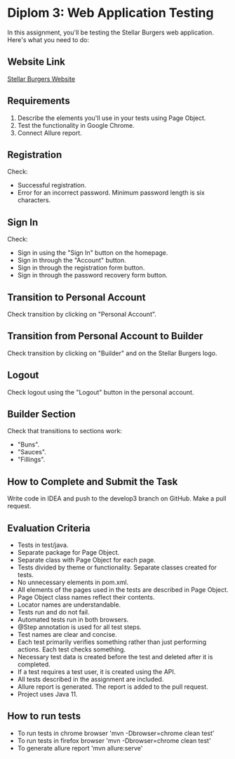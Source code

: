 # Diplom 3: Web Application Testing

In this assignment, you'll be testing the Stellar Burgers web application. Here's what you need to do:

## Website Link

[Stellar Burgers Website](https://stellarburgers.nomoreparties.site)

## Requirements

1. Describe the elements you'll use in your tests using Page Object.
2. Test the functionality in Google Chrome.
3. Connect Allure report.

## Registration

Check:

- Successful registration.
- Error for an incorrect password. Minimum password length is six characters.

## Sign In

Check:

- Sign in using the "Sign In" button on the homepage.
- Sign in through the "Account" button.
- Sign in through the registration form button.
- Sign in through the password recovery form button.

## Transition to Personal Account

Check transition by clicking on "Personal Account".

## Transition from Personal Account to Builder

Check transition by clicking on "Builder" and on the Stellar Burgers logo.

## Logout

Check logout using the "Logout" button in the personal account.

## Builder Section

Check that transitions to sections work:

- "Buns".
- "Sauces".
- "Fillings".

## How to Complete and Submit the Task

Write code in IDEA and push to the develop3 branch on GitHub. Make a pull request.

## Evaluation Criteria

- Tests in test/java.
- Separate package for Page Object.
- Separate class with Page Object for each page.
- Tests divided by theme or functionality. Separate classes created for tests.
- No unnecessary elements in pom.xml.
- All elements of the pages used in the tests are described in Page Object.
- Page Object class names reflect their contents.
- Locator names are understandable.
- Tests run and do not fail.
- Automated tests run in both browsers.
- @Step annotation is used for all test steps.
- Test names are clear and concise.
- Each test primarily verifies something rather than just performing actions. Each test checks something.
- Necessary test data is created before the test and deleted after it is completed.
- If a test requires a test user, it is created using the API.
- All tests described in the assignment are included.
- Allure report is generated. The report is added to the pull request.
- Project uses Java 11.

## How to run tests

- To run tests in chrome browser
'mvn -Dbrowser=chrome clean test'
- To run tests in firefox browser
  'mvn -Dbrowser=chrome clean test'
- To generate allure report
  'mvn allure:serve'